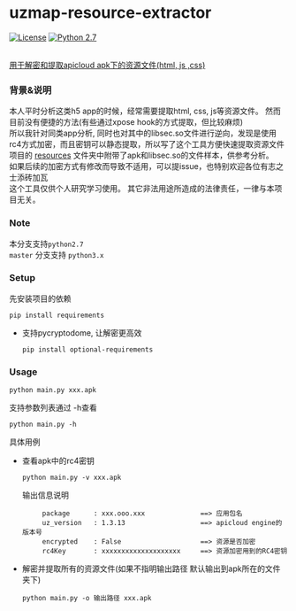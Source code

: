 # uzmap-resource-extractor
[![License](https://img.shields.io/badge/License-Apache%202.0-blue.svg)](LICENSE)
[![Python 2.7](https://img.shields.io/badge/python-2.7-blue.svg)](https://github.com/python/cpython/tree/2.7)

<br><u>用于解密和提取apicloud apk下的资源文件(html, js ,css)</u>
### 背景&说明 ###
本人平时分析这类h5 app的时候，经常需要提取html, css, js等资源文件。  然而目前没有便捷的方法(有些通过xpose hook的方式提取，但比较麻烦)
<br>所以我针对同类app分析, 同时也对其中的libsec.so文件进行逆向，发现是使用rc4方式加密，而且密钥可以静态提取，所以写了这个工具方便快速提取资源文件
<br>项目的 [resources](https://github.com/newdive/resources) 文件夹中附带了apk和libsec.so的文件样本，供参考分析。 
<br>如果后续的加密方式有修改而导致不适用，可以提issue，也特别欢迎各位有志之士添砖加瓦
<br>这个工具仅供个人研究学习使用。 其它非法用途所造成的法律责任，一律与本项目无关。
### Note ###
本分支支持```python2.7``` <br>
```master``` 分支支持 ```python3.x```<br>


### Setup ###
先安装项目的依赖
```
pip install requirements
```

- 支持pycryptodome, 让解密更高效

  ```
  pip install optional-requirements
  ```

### Usage ###
```
python main.py xxx.apk
```
支持参数列表通过 -h查看
```
python main.py -h
```

具体用例

- 查看apk中的rc4密钥

  ```python main.py -v xxx.apk ```
    
  输出信息说明
   ```
        package      : xxx.ooo.xxx              ==> 应用包名
        uz_version   : 1.3.13                   ==> apicloud engine的版本号
        encrypted    : False                    ==> 资源是否加密
        rc4Key       : xxxxxxxxxxxxxxxxxxxx     ==> 资源加密用到的RC4密钥
    ```

- 解密并提取所有的资源文件(如果不指明输出路径 默认输出到apk所在的文件夹下)

  ```python main.py -o 输出路径 xxx.apk ```

